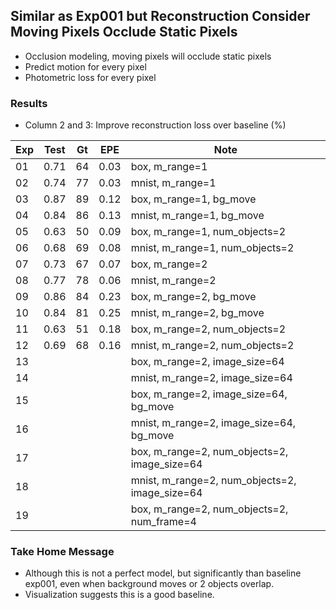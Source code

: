 ## Similar as Exp001 but Reconstruction Consider Moving Pixels Occlude Static Pixels

- Occlusion modeling, moving pixels will occlude static pixels
- Predict motion for every pixel
- Photometric loss for every pixel

### Results

- Column 2 and 3: Improve reconstruction loss over baseline (%) 

| Exp  | Test | Gt   | EPE  | Note |
| ---- | ---- | ---- | ---- | ---- | 
| 01 | 0.71 | 64 | 0.03 | box, m_range=1 |
| 02 | 0.74 | 77 | 0.03 | mnist, m_range=1 |
| 03 | 0.87 | 89 | 0.12 | box, m_range=1, bg_move |
| 04 | 0.84 | 86 | 0.13 | mnist, m_range=1, bg_move |
| 05 | 0.63 | 50 | 0.09 | box, m_range=1, num_objects=2 |
| 06 | 0.68 | 69 | 0.08 | mnist, m_range=1, num_objects=2 |
| 07 | 0.73 | 67 | 0.07 | box, m_range=2 |
| 08 | 0.77 | 78 | 0.06 | mnist, m_range=2 |
| 09 | 0.86 | 84 | 0.23 | box, m_range=2, bg_move |
| 10 | 0.84 | 81 | 0.25 | mnist, m_range=2, bg_move |
| 11 | 0.63 | 51 | 0.18 | box, m_range=2, num_objects=2 |
| 12 | 0.69 | 68 | 0.16 | mnist, m_range=2, num_objects=2 |
| 13 |  |  |  | box, m_range=2, image_size=64 |
| 14 |  |  |  | mnist, m_range=2, image_size=64 |
| 15 |  |  |  | box, m_range=2, image_size=64, bg_move |
| 16 |  |  |  | mnist, m_range=2, image_size=64, bg_move |
| 17 |  |  |  | box, m_range=2, num_objects=2, image_size=64 |
| 18 |  |  |  | mnist, m_range=2, num_objects=2, image_size=64 |
| 19 |  |  |  | box, m_range=2, num_objects=2, num_frame=4 |

### Take Home Message

- Although this is not a perfect model, but significantly than baseline exp001, even when background moves or 2 objects overlap.
- Visualization suggests this is a good baseline.
